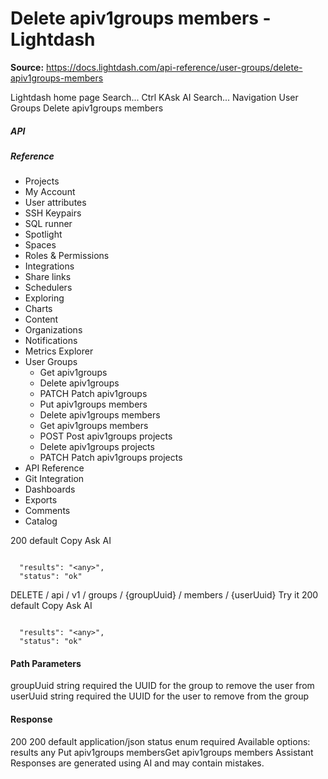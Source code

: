 # Delete apiv1groups members - Lightdash

**Source:** https://docs.lightdash.com/api-reference/user-groups/delete-apiv1groups-members

Lightdash home page
Search...
Ctrl KAsk AI
Search...
Navigation
User Groups
Delete apiv1groups members
##### API


##### Reference
  * Projects
  * My Account
  * User attributes
  * SSH Keypairs
  * SQL runner
  * Spotlight
  * Spaces
  * Roles & Permissions
  * Integrations
  * Share links
  * Schedulers
  * Exploring
  * Charts
  * Content
  * Organizations
  * Notifications
  * Metrics Explorer
  * User Groups
    * Get apiv1groups
    * Delete apiv1groups
    * PATCH
Patch apiv1groups
    * Put apiv1groups members
    * Delete apiv1groups members
    * Get apiv1groups members
    * POST
Post apiv1groups projects
    * Delete apiv1groups projects
    * PATCH
Patch apiv1groups projects
  * API Reference
  * Git Integration
  * Dashboards
  * Exports
  * Comments
  * Catalog


200
default
Copy
Ask AI
```

  "results": "<any>",
  "status": "ok"

```

DELETE
/
api
/
v1
/
groups
/
{groupUuid}
/
members
/
{userUuid}
Try it
200
default
Copy
Ask AI
```

  "results": "<any>",
  "status": "ok"

```

#### Path Parameters
groupUuid
string
required
the UUID for the group to remove the user from
userUuid
string
required
the UUID for the user to remove from the group
#### Response
200
200 default
application/json
status
enum<string>
required
Available options: 
results
any
Put apiv1groups membersGet apiv1groups members
Assistant
Responses are generated using AI and may contain mistakes.


